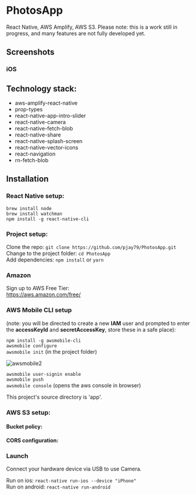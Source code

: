 # PhotosApp

React Native, AWS Amplify, AWS S3. Please note: this is a work still in progress, and many features are not fully developed yet.

## Screenshots

### iOS

## Technology stack:

- aws-amplify-react-native
- prop-types
- react-native-app-intro-slider
- react-native-camera
- react-native-fetch-blob
- react-native-share
- react-native-splash-screen
- react-native-vector-icons
- react-navigation
- rn-fetch-blob

## Installation

### React Native setup:

`brew install node`  
`brew install watchman`  
`npm install -g react-native-cli`

### Project setup:

Clone the repo:
`git clone https://github.com/pjay79/PhotosApp.git`  
Change to the project folder:
`cd PhotosApp`  
Add dependencies:
`npm install` or `yarn`

### Amazon

Sign up to AWS Free Tier:  
https://aws.amazon.com/free/

### AWS Mobile CLI setup

(note: you will be directed to create a new **IAM** user and prompted to enter the **accessKeyId** and **secretAccessKey**, store these in a safe place):

`npm install -g awsmobile-cli`  
`awsmobile configure`  
`awsmobile init` (in the project folder)

![awsmobile2](https://user-images.githubusercontent.com/14052885/41520984-b04a9234-7313-11e8-9d6e-ead22f033725.jpeg)

`awsmobile user-signin enable`  
`awsmobile push`  
`awsmobile console` (opens the aws console in browser)

This project's source directory is 'app'.

### AWS S3 setup:

#### Bucket policy:

#### CORS configuration:

### Launch

Connect your hardware device via USB to use Camera.

Run on ios:
`react-native run-ios --device "iPhone"`  
Run on android:
`react-native run-android`
